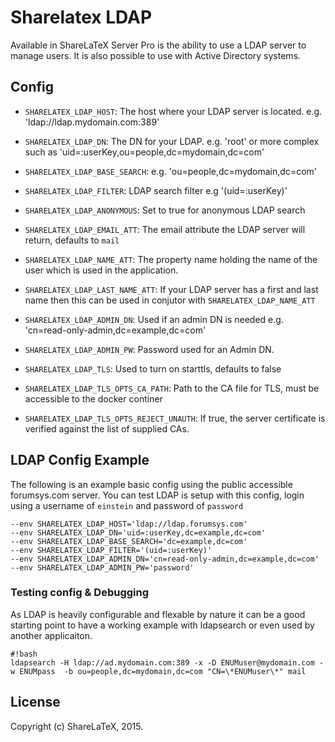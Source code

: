 Sharelatex LDAP
==============
Available in ShareLaTeX Server Pro is the ability to use a LDAP server to manage users. It is also possible to use with Active Directory systems.


Config
---

* `SHARELATEX_LDAP_HOST`: The host where your LDAP server is located. e.g. 'ldap://ldap.mydomain.com:389'
* `SHARELATEX_LDAP_DN`: The DN for your LDAP. e.g. 'root' or more complex such as 'uid=:userKey,ou=people,dc=mydomain,dc=com'
* `SHARELATEX_LDAP_BASE_SEARCH`: e.g. 'ou=people,dc=mydomain,dc=com'
* `SHARELATEX_LDAP_FILTER`: LDAP search filter e.g '(uid=:userKey)'
* `SHARELATEX_LDAP_ANONYMOUS`: Set to true for anonymous LDAP search
* `SHARELATEX_LDAP_EMAIL_ATT`: The email attribute the LDAP server will return, defaults to `mail`
* `SHARELATEX_LDAP_NAME_ATT`: The property name holding the name of the user which is used in the application.  
* `SHARELATEX_LDAP_LAST_NAME_ATT`: If your LDAP server has a first and last name then this can be used in conjutor with `SHARELATEX_LDAP_NAME_ATT`


* `SHARELATEX_LDAP_ADMIN_DN`: Used if an admin DN is needed e.g. 'cn=read-only-admin,dc=example,dc=com'
* `SHARELATEX_LDAP_ADMIN_PW`: Password used for an Admin DN. 



* `SHARELATEX_LDAP_TLS`: Used to turn on starttls, defaults to false
* `SHARELATEX_LDAP_TLS_OPTS_CA_PATH`: Path to the CA file for TLS, must be accessible to the docker continer
* `SHARELATEX_LDAP_TLS_OPTS_REJECT_UNAUTH`: If true, the server certificate is verified against the list of supplied CAs.


LDAP Config Example
----------------
The following is an example basic config using the public accessible forumsys.com server. You can test LDAP is setup with this config, login using a username of `einstein` and password of `password`

```
--env SHARELATEX_LDAP_HOST='ldap://ldap.forumsys.com' 
--env SHARELATEX_LDAP_DN='uid=:userKey,dc=example,dc=com' 
--env SHARELATEX_LDAP_BASE_SEARCH='dc=example,dc=com' 
--env SHARELATEX_LDAP_FILTER='(uid=:userKey)' 
--env SHARELATEX_LDAP_ADMIN_DN='cn=read-only-admin,dc=example,dc=com' 
--env SHARELATEX_LDAP_ADMIN_PW='password' 
```


### Testing config & Debugging

As LDAP is heavily configurable and flexable by nature it can be a good starting point to have a working example with ldapsearch or even used by another applicaiton.

```
#!bash
ldapsearch -H ldap://ad.mydomain.com:389 -x -D ENUMuser@mydomain.com -w ENUMpass  -b ou=people,dc=mydomain,dc=com "CN=\*ENUMuser\*" mail
```

License
-------

Copyright (c) ShareLaTeX, 2015.